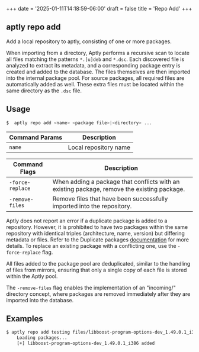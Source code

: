 +++
date = '2025-01-11T14:18:59-06:00'
draft = false
title = 'Repo Add'
+++

aptly repo add
--------------

Add a local repository to aptly, consisting of one or more packages.

When importing from a directory, Aptly performs a recursive scan to locate all files matching the patterns `*.[u]deb` and `*.dsc`. Each discovered file is analyzed to extract its metadata, and a corresponding package entry is created and added to the database. The files themselves are then imported into the internal package pool. For source packages, all required files are automatically added as well. These extra files must be located within the same directory as the `.dsc` file.

## Usage
```bash
$  aptly repo add <name> <package file>|<directory> ...
```

| Command Params | Description |
|---|---|
| `name` | Local repository name |

| Command Flags | Description |
|---|---|
| `-force-replace` | When adding a package that conflicts with an existing package, remove the existing package. |
| `-remove-files` | Remove files that have been successfully imported into the repository. |

Aptly does not report an error if a duplicate package is added to a repository. However, it is prohibited to have two packages within the same repository with identical triples (architecture, name, version) but differing metadata or files. Refer to the Duplicate packages [documentation](/docs/features/duplicate) for more details. To replace an existing package with a conflicting one, use the `-force-replace` flag.

All files added to the package pool are deduplicated, similar to the handling of files from mirrors, ensuring that only a single copy of each file is stored within the Aptly pool.

The `-remove-files` flag enables the implementation of an "incoming/" directory concept, where packages are removed immediately after they are imported into the database.

## Examples

```bash
$ aptly repo add testing files/libboost-program-options-dev_1.49.0.1_i386.deb
    Loading packages...
    [+] libboost-program-options-dev_1.49.0.1_i386 added
```
